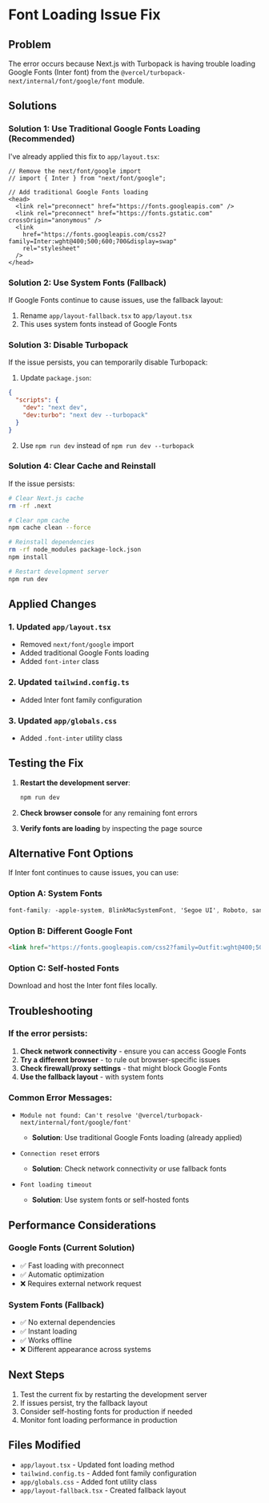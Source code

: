 # Font Loading Issue Fix

## Problem
The error occurs because Next.js with Turbopack is having trouble loading Google Fonts (Inter font) from the `@vercel/turbopack-next/internal/font/google/font` module.

## Solutions

### Solution 1: Use Traditional Google Fonts Loading (Recommended)

I've already applied this fix to `app/layout.tsx`:

```tsx
// Remove the next/font/google import
// import { Inter } from "next/font/google";

// Add traditional Google Fonts loading
<head>
  <link rel="preconnect" href="https://fonts.googleapis.com" />
  <link rel="preconnect" href="https://fonts.gstatic.com" crossOrigin="anonymous" />
  <link
    href="https://fonts.googleapis.com/css2?family=Inter:wght@400;500;600;700&display=swap"
    rel="stylesheet"
  />
</head>
```

### Solution 2: Use System Fonts (Fallback)

If Google Fonts continue to cause issues, use the fallback layout:

1. Rename `app/layout-fallback.tsx` to `app/layout.tsx`
2. This uses system fonts instead of Google Fonts

### Solution 3: Disable Turbopack

If the issue persists, you can temporarily disable Turbopack:

1. Update `package.json`:
```json
{
  "scripts": {
    "dev": "next dev",
    "dev:turbo": "next dev --turbopack"
  }
}
```

2. Use `npm run dev` instead of `npm run dev --turbopack`

### Solution 4: Clear Cache and Reinstall

If the issue persists:

```bash
# Clear Next.js cache
rm -rf .next

# Clear npm cache
npm cache clean --force

# Reinstall dependencies
rm -rf node_modules package-lock.json
npm install

# Restart development server
npm run dev
```

## Applied Changes

### 1. Updated `app/layout.tsx`
- Removed `next/font/google` import
- Added traditional Google Fonts loading
- Added `font-inter` class

### 2. Updated `tailwind.config.ts`
- Added Inter font family configuration

### 3. Updated `app/globals.css`
- Added `.font-inter` utility class

## Testing the Fix

1. **Restart the development server**:
   ```bash
   npm run dev
   ```

2. **Check browser console** for any remaining font errors

3. **Verify fonts are loading** by inspecting the page source

## Alternative Font Options

If Inter font continues to cause issues, you can use:

### Option A: System Fonts
```css
font-family: -apple-system, BlinkMacSystemFont, 'Segoe UI', Roboto, sans-serif;
```

### Option B: Different Google Font
```html
<link href="https://fonts.googleapis.com/css2?family=Outfit:wght@400;500;600;700&display=swap" rel="stylesheet">
```

### Option C: Self-hosted Fonts
Download and host the Inter font files locally.

## Troubleshooting

### If the error persists:

1. **Check network connectivity** - ensure you can access Google Fonts
2. **Try a different browser** - to rule out browser-specific issues
3. **Check firewall/proxy settings** - that might block Google Fonts
4. **Use the fallback layout** - with system fonts

### Common Error Messages:

- `Module not found: Can't resolve '@vercel/turbopack-next/internal/font/google/font'`
  - **Solution**: Use traditional Google Fonts loading (already applied)

- `Connection reset` errors
  - **Solution**: Check network connectivity or use fallback fonts

- `Font loading timeout`
  - **Solution**: Use system fonts or self-hosted fonts

## Performance Considerations

### Google Fonts (Current Solution)
- ✅ Fast loading with preconnect
- ✅ Automatic optimization
- ❌ Requires external network request

### System Fonts (Fallback)
- ✅ No external dependencies
- ✅ Instant loading
- ✅ Works offline
- ❌ Different appearance across systems

## Next Steps

1. Test the current fix by restarting the development server
2. If issues persist, try the fallback layout
3. Consider self-hosting fonts for production if needed
4. Monitor font loading performance in production

## Files Modified

- `app/layout.tsx` - Updated font loading method
- `tailwind.config.ts` - Added font family configuration
- `app/globals.css` - Added font utility class
- `app/layout-fallback.tsx` - Created fallback layout 